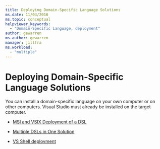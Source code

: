 ```yaml
---
title: Deploying Domain-Specific Language Solutions
ms.date: 11/04/2016
ms.topic: conceptual
helpviewer_keywords:
  - "Domain-Specific Language, deployment"
author: gewarren
ms.author: gewarren
manager: jillfra
ms.workload:
  - "multiple"
---
```

# Deploying Domain-Specific Language Solutions
You can install a domain-specific language on your own computer or on other computers. Visual Studio must already be installed on the target computer.

- [MSI and VSIX Deployment of a DSL](../modeling/msi-and-vsix-deployment-of-a-dsl.md)

- [Multiple DSLs in One Solution](../modeling/multiple-dsls-in-one-solution.md)

- [VS Shell deployment](../modeling/vs-shell-deployment.md)